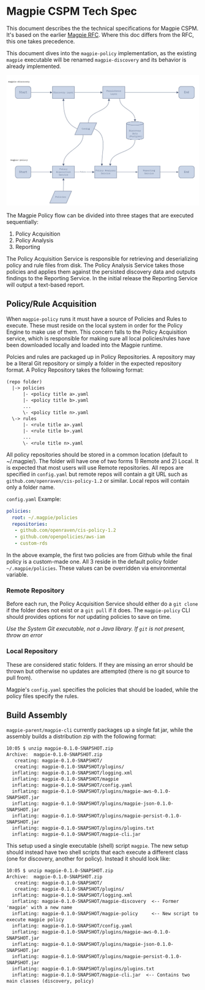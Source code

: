 # Magpie CSPM Tech Spec
This document describes the the technical specifications for Magpie CSPM. It's based on the earlier [Magpie RFC](https://github.com/openraven/magpie/wiki/Magpie-RFC---Security-Rules-and-Policies). Where this doc differs from the RFC, this one takes precedence.

This document dives into the `magpie-policy` implementation, as the existing `magpie` executable will be renamed `magpie-discovery` and its behavior is already implemented.


![Magpie CSPM Flow](https://github.com/openraven/magpie/raw/main/.github/magpie-cspm-flow_v2.png)

The Magpie Policy flow can be divided into three stages that are executed sequentially:

1. Policy Acquisition
2. Policy Analysis
3. Reporting

The Policy Acquisition Service is responsible for retrieving and deserializing policy and rule files from disk.  The Policy Analysis Service takes those policies and applies them against the persisted discovery data and outputs findings to the Reporting Service.  In the initial release the Reporting Service will output a text-based report.


## Policy/Rule Acquisition
When `magpie-policy` runs it must have a source of Policies and Rules to execute. These must reside on the local system in order for the Policy Engine to make use of them. This concern falls to the Policy Acquisition service, which is responsible for making sure all local policies/rules have been downloaded locally and loaded into the Magpie runtime.

Polcies and rules are packaged up in Policy Repositories. A repository may be a literal Git repository or simply a folder in the expected repository format.  A Policy Repository takes the following format:

```
(repo folder)
  |-> policies
      |- <policy title a>.yaml
      |- <policy title b>.yaml
      ...
      \- <policy title n>.yaml
  \-> rules
      |- <rule title a>.yaml
      |- <rule title b>.yaml
      ...
      \- <rule title n>.yaml
```

All policy repositories should be stored in a common location (default to ~/.magpie/).  The folder will have one of two forms 1) Remote and 
2) Local.  It is expected that most users will use Remote repositories.  All repos are specified in `config.yaml` but remote repos will contain a git URL such as `github.com/openraven/cis-policy-1.2` or similar. Local repos will contain only a folder name.

`config.yaml` Example:
```yaml
policies:
  root: ~/.magpie/policies
  repositories:
   - github.com/openraven/cis-policy-1.2
   - github.com/openpolicies/aws-iam
   - custom-rds
```
In the above example, the first two policies are from Github while the final policy is a custom-made one. All 3 reside in the default policy folder `~/.magpie/policies`.  These values can be overridden via environmental variable.


### Remote Repository
Before each run, the Policy Acquisition Service should either do a `git clone` if the folder does not exist or a `git pull` if it does. The `magpie-policy` CLI should provides options for *not* updating policies to save on time.   

*Use the System Git executable, not a Java library. If `git` is not present, throw an error*

### Local Repository
These are considered static folders. If they are missing an error should be thrown but otherwise no updates are attempted (there is no git source to pull from).

Magpie's `config.yaml` specifies the policies that should be loaded, while the policy files specify the rules.

## Build Assembly
`magpie-parent/magpie-cli` currently packages up a single fat jar, while the assembly builds a distribution zip with the following format:
```
10:05 $ unzip magpie-0.1.0-SNAPSHOT.zip 
Archive:  magpie-0.1.0-SNAPSHOT.zip
   creating: magpie-0.1.0-SNAPSHOT/
   creating: magpie-0.1.0-SNAPSHOT/plugins/
  inflating: magpie-0.1.0-SNAPSHOT/logging.xml  
  inflating: magpie-0.1.0-SNAPSHOT/magpie  
  inflating: magpie-0.1.0-SNAPSHOT/config.yaml  
  inflating: magpie-0.1.0-SNAPSHOT/plugins/magpie-aws-0.1.0-SNAPSHOT.jar  
  inflating: magpie-0.1.0-SNAPSHOT/plugins/magpie-json-0.1.0-SNAPSHOT.jar  
  inflating: magpie-0.1.0-SNAPSHOT/plugins/magpie-persist-0.1.0-SNAPSHOT.jar  
  inflating: magpie-0.1.0-SNAPSHOT/plugins/plugins.txt  
  inflating: magpie-0.1.0-SNAPSHOT/magpie-cli.jar  
```

This setup used a single executable (shell) script `magpie`.  The new setup should instead have two shell scripts that each execute a different class (one for discovery, another for policy).  Instead it should look like:
```
10:05 $ unzip magpie-0.1.0-SNAPSHOT.zip 
Archive:  magpie-0.1.0-SNAPSHOT.zip
   creating: magpie-0.1.0-SNAPSHOT/
   creating: magpie-0.1.0-SNAPSHOT/plugins/
  inflating: magpie-0.1.0-SNAPSHOT/logging.xml  
  inflating: magpie-0.1.0-SNAPSHOT/magpie-discovery  <-- Former 'magpie' with a new name
  inflating: magpie-0.1.0-SNAPSHOT/magpie-policy     <-- New script to execute magpie policy
  inflating: magpie-0.1.0-SNAPSHOT/config.yaml  
  inflating: magpie-0.1.0-SNAPSHOT/plugins/magpie-aws-0.1.0-SNAPSHOT.jar  
  inflating: magpie-0.1.0-SNAPSHOT/plugins/magpie-json-0.1.0-SNAPSHOT.jar  
  inflating: magpie-0.1.0-SNAPSHOT/plugins/magpie-persist-0.1.0-SNAPSHOT.jar  
  inflating: magpie-0.1.0-SNAPSHOT/plugins/plugins.txt  
  inflating: magpie-0.1.0-SNAPSHOT/magpie-cli.jar  <-- Contains two main classes (discovery, policy)
```
